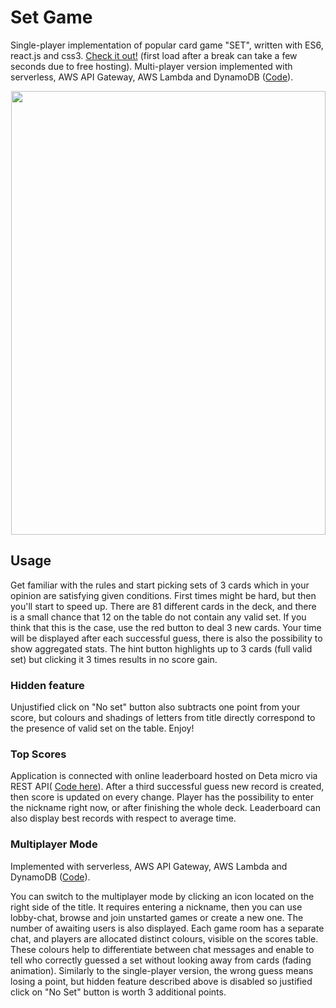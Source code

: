 # Set Game
Single-player implementation of popular card game "SET", written with ES6, react.js and css3. 
<a href='https://set-ready-go.herokuapp.com/'>Check it out!</a> (first load after a break can take a few seconds due to free hosting).
Multi-player version implemented with serverless, AWS API Gateway, AWS Lambda and DynamoDB (<a href='https://github.com/wroku/aws-serverless-ws'>Code</a>).

<p align="center" width="100%">
  <img width="503" height="710" src="https://user-images.githubusercontent.com/65915712/102587096-967aad80-410b-11eb-87c9-f56070ff8a1b.gif">
</p>

## Usage
Get familiar with the rules and start picking sets of 3 cards which in your opinion are satisfying given conditions. First times might be hard, but then you'll start to speed up. There are 81 different cards in the deck, and there is a small chance that 12 on the table do not contain any valid set. If you think that this is the case, use the red button to deal 3 new cards. Your time will be displayed after each successful guess, there is also the possibility to show aggregated stats. The hint button highlights up to 3 cards (full valid set) but clicking it 3 times results in no score gain.

### Hidden feature
Unjustified click on "No set" button also subtracts one point from your score, but colours and shadings of letters from title directly correspond to the presence of valid set on the table. Enjoy!

### Top Scores
Application is connected with online leaderboard hosted on Deta micro via REST API( <a href='https://github.com/wroku/fastapi-for-set'>Code here</a>). After a third successful guess new record is created, then score is updated on every change. Player has the possibility to enter the nickname right now, or after finishing the whole deck. Leaderboard can also display best records with respect to average time.

### Multiplayer Mode
Implemented with serverless, AWS API Gateway, AWS Lambda and DynamoDB (<a href='https://github.com/wroku/aws-serverless-ws'>Code</a>).

You can switch to the multiplayer mode by clicking an icon located on the right side of the title. It requires entering a nickname, then you can use lobby-chat, browse and join unstarted games or create a new one. The number of awaiting users is also displayed. Each game room has a separate chat, and players are allocated distinct colours, visible on the scores table. These colours help to differentiate between chat messages and enable to tell who correctly guessed a set without looking away from cards (fading animation). Similarly to the single-player version, the wrong guess means losing a point, but hidden feature described above is disabled so justified click on "No Set" button is worth 3 additional points. 